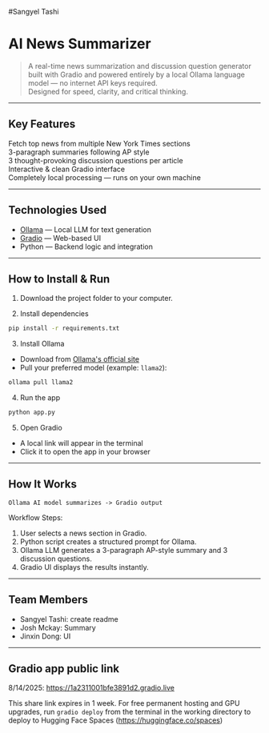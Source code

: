 #Sangyel Tashi

# AI News Summarizer

> A real-time news summarization and discussion question generator built with Gradio and powered entirely by a local Ollama language model — no internet API keys required.  
> Designed for speed, clarity, and critical thinking.

---

## Key Features
Fetch top news from multiple New York Times sections  
3-paragraph summaries following AP style  
3 thought-provoking discussion questions per article  
Interactive & clean Gradio interface  
Completely local processing — runs on your own machine  

---

## Technologies Used
-  [Ollama](https://ollama.com/) — Local LLM for text generation  
-  [Gradio](https://www.gradio.app/) — Web-based UI  
-  Python — Backend logic and integration  

---

## How to Install & Run

1. Download the project folder to your computer.  

2. Install dependencies 
```bash
pip install -r requirements.txt
```
3. Install Ollama
- Download from [Ollama's official site](https://ollama.com/download)  
- Pull your preferred model (example: `llama2`):
```bash
ollama pull llama2
```
4. Run the app
```bash
python app.py
```

5. Open Gradio
- A local link will appear in the terminal  
- Click it to open the app in your browser  

---

## How It Works

```plaintext
Ollama AI model summarizes -> Gradio output
```

Workflow Steps:  
1. User selects a news section in Gradio.  
2. Python script creates a structured prompt for Ollama.  
3. Ollama LLM generates a 3-paragraph AP-style summary and 3 discussion questions.  
4. Gradio UI displays the results instantly.  

---

## Team Members
- Sangyel Tashi: create readme
- Josh Mckay: Summary
- Jinxin Dong: UI

---

## Gradio app public link
8/14/2025: https://1a2311001bfe3891d2.gradio.live

This share link expires in 1 week. For free permanent hosting and GPU upgrades, run `gradio deploy` from the terminal in the working directory to deploy to Hugging Face Spaces (https://huggingface.co/spaces)
